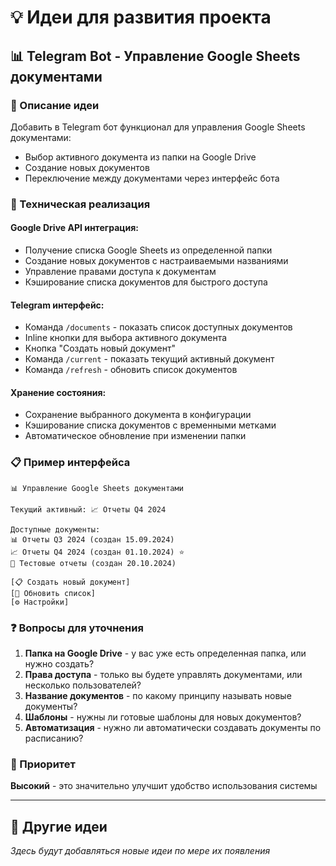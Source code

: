 # 💡 Идеи для развития проекта

## 📊 Telegram Bot - Управление Google Sheets документами

### 🎯 Описание идеи
Добавить в Telegram бот функционал для управления Google Sheets документами:
- Выбор активного документа из папки на Google Drive
- Создание новых документов
- Переключение между документами через интерфейс бота

### 🔧 Техническая реализация

#### Google Drive API интеграция:
- Получение списка Google Sheets из определенной папки
- Создание новых документов с настраиваемыми названиями
- Управление правами доступа к документам
- Кэширование списка документов для быстрого доступа

#### Telegram интерфейс:
- Команда `/documents` - показать список доступных документов
- Inline кнопки для выбора активного документа
- Кнопка "Создать новый документ"
- Команда `/current` - показать текущий активный документ
- Команда `/refresh` - обновить список документов

#### Хранение состояния:
- Сохранение выбранного документа в конфигурации
- Кэширование списка документов с временными метками
- Автоматическое обновление при изменении папки

### 📋 Пример интерфейса

```
📊 Управление Google Sheets документами

Текущий активный: 📈 Отчеты Q4 2024

Доступные документы:
📊 Отчеты Q3 2024 (создан 15.09.2024)
📈 Отчеты Q4 2024 (создан 01.10.2024) ⭐
🔹 Тестовые отчеты (создан 20.10.2024)

[📋 Создать новый документ]
[🔄 Обновить список]
[⚙️ Настройки]
```

### ❓ Вопросы для уточнения

1. **Папка на Google Drive** - у вас уже есть определенная папка, или нужно создать?
2. **Права доступа** - только вы будете управлять документами, или несколько пользователей?
3. **Название документов** - по какому принципу называть новые документы?
4. **Шаблоны** - нужны ли готовые шаблоны для новых документов?
5. **Автоматизация** - нужно ли автоматически создавать документы по расписанию?

### 🚀 Приоритет
**Высокий** - это значительно улучшит удобство использования системы

---

## 📝 Другие идеи

*Здесь будут добавляться новые идеи по мере их появления*

